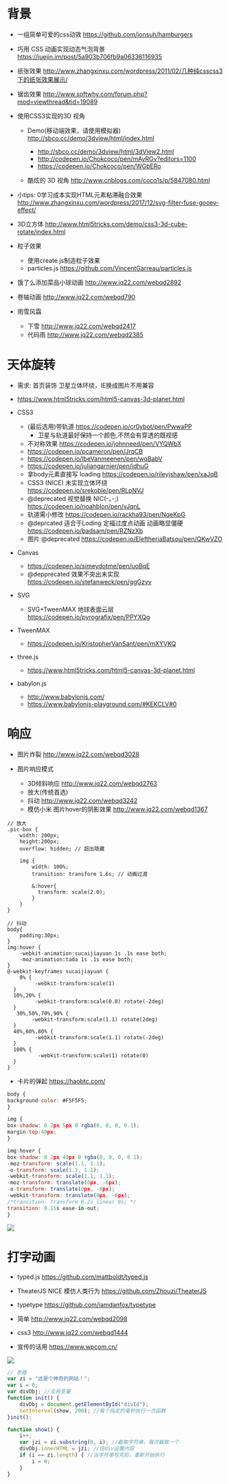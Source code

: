 # 背景

- 一组简单可爱的css动效 <https://github.com/jonsuh/hamburgers>
- 巧用 CSS 动画实现动态气泡背景 https://juejin.im/post/5a903b706fb9a06336116935
- 纸张效果 <http://www.zhangxinxu.com/wordpress/2011/02/几种纯csscss3下的纸张效果展示/>
- 锯齿效果 <http://www.softwhy.com/forum.php?mod=viewthread&tid=19089>
- 使用CSS3实现的3D 视角

  - Demo(移动端效果，请使用模拟器) <http://sbco.cc/demo/3dview/html/index.html>

    - <http://sbco.cc/demo/3dview/html/3dView2.html>
    - <http://codepen.io/Chokcoco/pen/mAyRGv?editors=1100>
    - <https://codepen.io/Chokcoco/pen/WGbERo>

  - 酷炫的 3D 视角 <http://www.cnblogs.com/coco1s/p/5847080.html>

- 小tips: 0学习成本实现HTML元素粘滞融合效果 <http://www.zhangxinxu.com/wordpress/2017/12/svg-filter-fuse-gooey-effect/>
- 3D立方体  <http://www.html5tricks.com/demo/css3-3d-cube-rotate/index.html>

- 粒子效果
  
  - 使用create.js制造粒子效果
  - particles.js https://github.com/VincentGarreau/particles.js

- 饿了么添加菜品小球动画 <http://www.jq22.com/webqd2892>

- 卷轴动画 <http://www.jq22.com/webqd790>


- 雨雪风霜

  - 下雪 <http://www.jq22.com/webqd2417>
  - 代码雨 <http://www.jq22.com/webqd2385>  

# 天体旋转

- 需求: 首页装饰 卫星立体环绕，IE换成图片不用兼容

- https://www.html5tricks.com/html5-canvas-3d-planet.html

- CSS3

    - (最后选用)带轨道  https://codepen.io/cr0ybot/pen/PwwaPP
        - 卫星与轨道最好保持一个颜色,不然会有穿透的既视感
    - 不对称效果 https://codepen.io/johnneed/pen/VYQWbX
    - https://codepen.io/pcameron/pen/JrqCB
    - https://codepen.io/IbeVanmeenen/pen/wqBabV
    - https://codepen.io/juliangarnier/pen/idhuG
    - 拿body元素直接写 loading https://codepen.io/rileyjshaw/pen/xaJqB
    - CSS3 (NICE) 未实现立体环绕 https://codepen.io/srekoble/pen/RLpNVJ
    - @deprecated 视觉替换 NIC(-｡-;) https://codepen.io/noahblon/pen/vJqnL
    - 轨道需小修改 https://codepen.io/rackha93/pen/NqeKpG
    - @deprcated 适合于Loding 定福过度点动画 动画略显僵硬  https://codepen.io/badsam/pen/RZNzXb
    - 图片 @deprecated https://codepen.io/EleftheriaBatsou/pen/QKwVZO
    
- Canvas
    - https://codepen.io/simeydotme/pen/uoBqE
    - @depprecated 效果不突出未实现 https://codepen.io/stefanweck/pen/ggGzyv
        
- SVG
    - SVG+TweenMAX 地球表面云层 https://codepen.io/pyrografix/pen/PPYXQg  

- TweenMAX
    - https://codepen.io/KristopherVanSant/pen/mXYVKQ
        
- three.js 
    - https://www.html5tricks.com/html5-canvas-3d-planet.html
    
- babylon.js 
    - http://www.babylonjs.com/ 
    - https://www.babylonjs-playground.com/#KEKCLV#0    
    
# 响应

- 图片炸裂 <http://www.jq22.com/webqd3028>
- 图片响应模式

  - 3D倾斜响应 <http://www.jq22.com/webqd2763>
  - 放大(传统首选)
  - 抖动 <http://www.jq22.com/webqd3242>
  - 模仿小米 图片hover的阴影效果 <http://www.jq22.com/webqd1367>

```less
// 放大
.pic-box {
    width: 200px;
    height:200px;
    overflow: hidden; // 超出隐藏

    img {
        width: 100%;
        transition: transform 1.6s; // 动画过渡

        &:hover{
          transform: scale(2.0);
        }
    }
}

// 抖动
body{
    padding:30px;
}
img:hover {
    -webkit-animation:sucaijiayuan 1s .1s ease both;
    -moz-animation:tada 1s .1s ease both;
}
@-webkit-keyframes sucaijiayuan {
    0% {
         -webkit-transform:scale(1)
  }
  10%,20% {
         -webkit-transform:scale(0.8) rotate(-2deg)
  }
   30%,50%,70%,90% {
        -webkit-transform:scale(1.1) rotate(2deg)
  }
  40%,60%,80% {
         -webkit-transform:scale(1.1) rotate(-2deg)
  }
  100% {
          -webkit-transform:scale(1) rotate(0)
  }
}
```

- 卡片的弹起 <https://haobtc.com/>

```javascript
body {
background-color: #F5F5F5;
}

img {
box-shadow: 0 2px 5px 0 rgba(0, 0, 0, 0.1);
margin-top:40px;
}

img:hover {
box-shadow: 0 2px 40px 0 rgba(0, 0, 0, 0.1);
-moz-transform: scale(1.1, 1.1);
-o-transform: scale(1.1, 1.1);
-webkit-transform: scale(1.1, 1.1);
-moz-transform: translate(0px, -6px);
-o-transform: translate(0px, -6px);
-webkit-transform: translate(0px, -6px);
/*transition: transform 0.2s linear 0s; */
transition: 0.15s ease-in-out;
}
```

![](http://img.blog.csdn.net/20160624145302114)

# 打字动画

  - typed.js https://github.com/mattboldt/typed.js
  - TheaterJS NICE 模仿人类行为 https://github.com/Zhouzi/TheaterJS
  - typetype <https://github.com/iamdanfox/typetype>
  - 简单 <http://www.jq22.com/webqd2098>
  - css3 <http://www.jq22.com/webqd1444>

  - 宣传的话用 <https://www.wpcom.cn/>

![](http://img.blog.csdn.net/20160624154959099)

```javascript
// 思路
var zi = "这是个神奇的网站！";
var i = 0;
var divObj; //全局变量
function init() {
    divObj = document.getElementById("divId");
    setInterval(show, 200); //每个指定的毫秒执行一次函数
}init();

function show() {
    i++;
    var jzi = zi.substring(0, i); //截取字符串，每次截取一个
    divObj.innerHTML = jzi; //往div设置内容
    if (i == zi.length) { //当字符串写完后，重新开始执行
        i = 0;
    }
}
```
